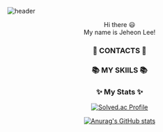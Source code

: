 ![header](https://capsule-render.vercel.app/api?type=waving&color=auto&height=220&section=header&text=Hello%20World!&fontSize=60&animation=fadeIn&fontAlignY=38&desc=I'm%20Jeheon%20Lee!&descAlignY=58&descAlign=60)
<div align=center> Hi there 😃 </div>
<div align=center> My name is Jeheon Lee!  </div>

### <div align=center> 🌈 CONTACTS 🌈 </div>

<div align=center> 
</div>

### <div align=center> 📚 MY SKIILS 📚 </div>

<div align=center> 
</div>

<div align=center>

### ✨ My Stats ✨

[![Solved.ac Profile](http://mazassumnida.wtf/api/generate_badge?boj=jeheon0717)](https://solved.ac/jeheon0717)
  
[![Anurag's GitHub stats](https://github-readme-stats.vercel.app/api?username=JEGHTNER)](https://github.com/anuraghazra/github-readme-stats)
